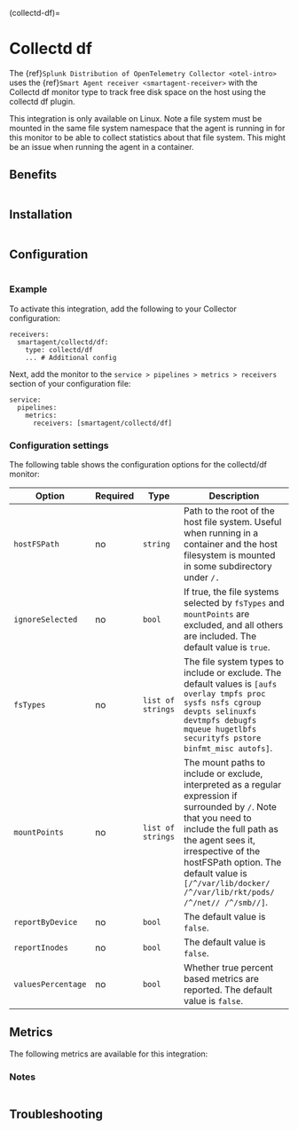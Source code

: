 (collectd-df)=

# Collectd df

<meta name="Description" content="Use this Splunk Observability Cloud integration for the Collectd df plugin monitor. See benefits, install, configuration, and metrics">

The {ref}`Splunk Distribution of OpenTelemetry Collector <otel-intro>` uses the {ref}`Smart Agent receiver <smartagent-receiver>` with the Collectd df monitor type to track free disk space on the host using the collectd df plugin.

This integration is only available on Linux. Note a file system must be mounted in the same file system namespace that the agent is running in for this monitor to be able to collect statistics about that file system. This might be an issue when running the agent in a container.

## Benefits

```{include} /_includes/benefits.md
```

## Installation

```{include} /_includes/collector-installation-linux-only.md
```

## Configuration

```{include} /_includes/configuration.md
```

### Example

To activate this integration, add the following to your Collector configuration:

```
receivers:
  smartagent/collectd/df:
    type: collectd/df
    ... # Additional config
```

Next, add the monitor to the `service > pipelines > metrics > receivers` section of your configuration file:

```
service:
  pipelines:
    metrics:
      receivers: [smartagent/collectd/df]
```

### Configuration settings

The following table shows the configuration options for the collectd/df monitor:

| Option | Required | Type | Description |
| --- | --- | --- | --- |
| `hostFSPath` | no | `string` | Path to the root of the host file system.  Useful when running in a container and the host filesystem is mounted in some subdirectory under `/.` |
| `ignoreSelected` | no | `bool` | If true, the file systems selected by `fsTypes` and `mountPoints` are excluded, and all others are included. The default value is `true`. |
| `fsTypes` | no | `list of strings` | The file system types to include or exclude. The default values is `[aufs overlay tmpfs proc sysfs nsfs cgroup devpts selinuxfs devtmpfs debugfs mqueue hugetlbfs securityfs pstore binfmt_misc autofs]`. |
| `mountPoints` | no | `list of strings` | The mount paths to include or exclude, interpreted as a regular expression if surrounded by `/`.  Note that you need to include the full path as the agent sees it, irrespective of the hostFSPath option. The default value is `[/^/var/lib/docker/ /^/var/lib/rkt/pods/ /^/net// /^/smb//]`. |
| `reportByDevice` | no | `bool` |  The default value is `false`. |
| `reportInodes` | no | `bool` |  The default value is `false`. |
| `valuesPercentage` | no | `bool` | Whether true percent based metrics are reported. The default value is `false`. |

## Metrics

The following metrics are available for this integration:

<div class="metrics-yaml" url="https://raw.githubusercontent.com/signalfx/integrations/main/collectd-df/metrics.yaml"></div>

### Notes

```{include} /_includes/metric-defs.md
```

## Troubleshooting

```{include} /_includes/troubleshooting.md
```